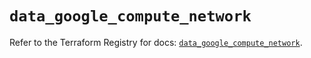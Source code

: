 # `data_google_compute_network`

Refer to the Terraform Registry for docs: [`data_google_compute_network`](https://registry.terraform.io/providers/hashicorp/google/5.26.0/docs/data-sources/compute_network).
